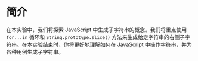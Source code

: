 # 简介

在本实验中，我们将探索 JavaScript 中生成子字符串的概念。我们将重点使用 `for...in` 循环和 `String.prototype.slice()` 方法来生成给定字符串的右侧子字符串。在本实验结束时，你将更好地理解如何在 JavaScript 中操作字符串，并为各种用例生成子字符串。
